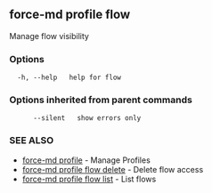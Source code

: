 ## force-md profile flow

Manage flow visibility

### Options

```
  -h, --help   help for flow
```

### Options inherited from parent commands

```
      --silent   show errors only
```

### SEE ALSO

* [force-md profile](force-md_profile.md)	 - Manage Profiles
* [force-md profile flow delete](force-md_profile_flow_delete.md)	 - Delete flow access
* [force-md profile flow list](force-md_profile_flow_list.md)	 - List flows

